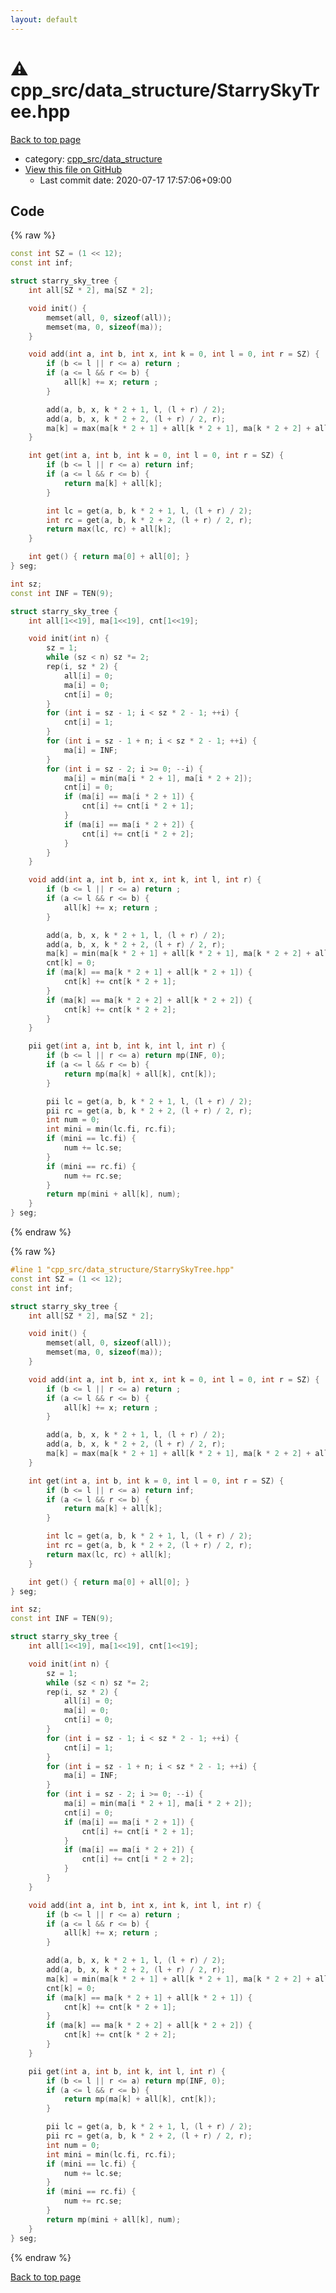 ```yaml
---
layout: default
---
```


<!-- mathjax config similar to math.stackexchange -->
<script type="text/javascript" async
  src="https://cdnjs.cloudflare.com/ajax/libs/mathjax/2.7.5/MathJax.js?config=TeX-MML-AM_CHTML">
</script>
<script type="text/x-mathjax-config">
  MathJax.Hub.Config({
    TeX: { equationNumbers: { autoNumber: "AMS" }},
    tex2jax: {
      inlineMath: [ ['$','$'] ],
      processEscapes: true
    },
    "HTML-CSS": { matchFontHeight: false },
    displayAlign: "left",
    displayIndent: "2em"
  });
</script>

<script type="text/javascript" src="https://cdnjs.cloudflare.com/ajax/libs/jquery/3.4.1/jquery.min.js"></script>
<script src="https://cdn.jsdelivr.net/npm/jquery-balloon-js@1.1.2/jquery.balloon.min.js" integrity="sha256-ZEYs9VrgAeNuPvs15E39OsyOJaIkXEEt10fzxJ20+2I=" crossorigin="anonymous"></script>
<script type="text/javascript" src="../../../assets/js/copy-button.js"></script>
<link rel="stylesheet" href="../../../assets/css/copy-button.css" />


# :warning: cpp_src/data_structure/StarrySkyTree.hpp

<a href="../../../index.html">Back to top page</a>

* category: <a href="../../../index.html#0efeb1959dbc8f7e9170e2d5bfa803ae">cpp_src/data_structure</a>
* <a href="{{ site.github.repository_url }}/blob/master/cpp_src/data_structure/StarrySkyTree.hpp">View this file on GitHub</a>
    - Last commit date: 2020-07-17 17:57:06+09:00




## Code

<a id="unbundled"></a>
{% raw %}
```cpp
const int SZ = (1 << 12);
const int inf;

struct starry_sky_tree {
    int all[SZ * 2], ma[SZ * 2];

    void init() {
        memset(all, 0, sizeof(all));
        memset(ma, 0, sizeof(ma));
    }

    void add(int a, int b, int x, int k = 0, int l = 0, int r = SZ) {
        if (b <= l || r <= a) return ;
        if (a <= l && r <= b) {
            all[k] += x; return ; 
        }

        add(a, b, x, k * 2 + 1, l, (l + r) / 2);
        add(a, b, x, k * 2 + 2, (l + r) / 2, r);
        ma[k] = max(ma[k * 2 + 1] + all[k * 2 + 1], ma[k * 2 + 2] + all[k * 2 + 2]);
    }

    int get(int a, int b, int k = 0, int l = 0, int r = SZ) {
        if (b <= l || r <= a) return inf;
        if (a <= l && r <= b) {
            return ma[k] + all[k];
        }

        int lc = get(a, b, k * 2 + 1, l, (l + r) / 2);
        int rc = get(a, b, k * 2 + 2, (l + r) / 2, r);
        return max(lc, rc) + all[k];
    }

    int get() { return ma[0] + all[0]; }
} seg;

int sz;
const int INF = TEN(9);

struct starry_sky_tree {
    int all[1<<19], ma[1<<19], cnt[1<<19];

    void init(int n) {
        sz = 1;
        while (sz < n) sz *= 2;
        rep(i, sz * 2) {
            all[i] = 0;
            ma[i] = 0;
            cnt[i] = 0;
        }
        for (int i = sz - 1; i < sz * 2 - 1; ++i) {
            cnt[i] = 1;
        }
        for (int i = sz - 1 + n; i < sz * 2 - 1; ++i) {
            ma[i] = INF;
        }
        for (int i = sz - 2; i >= 0; --i) {
            ma[i] = min(ma[i * 2 + 1], ma[i * 2 + 2]);
            cnt[i] = 0;
            if (ma[i] == ma[i * 2 + 1]) {
                cnt[i] += cnt[i * 2 + 1];
            }
            if (ma[i] == ma[i * 2 + 2]) {
                cnt[i] += cnt[i * 2 + 2];
            }           
        }
    }

    void add(int a, int b, int x, int k, int l, int r) {
        if (b <= l || r <= a) return ;
        if (a <= l && r <= b) {
            all[k] += x; return ; 
        }

        add(a, b, x, k * 2 + 1, l, (l + r) / 2);
        add(a, b, x, k * 2 + 2, (l + r) / 2, r);
        ma[k] = min(ma[k * 2 + 1] + all[k * 2 + 1], ma[k * 2 + 2] + all[k * 2 + 2]);
        cnt[k] = 0;
        if (ma[k] == ma[k * 2 + 1] + all[k * 2 + 1]) {
            cnt[k] += cnt[k * 2 + 1];
        }
        if (ma[k] == ma[k * 2 + 2] + all[k * 2 + 2]) {
            cnt[k] += cnt[k * 2 + 2];
        }        
    }

    pii get(int a, int b, int k, int l, int r) {
        if (b <= l || r <= a) return mp(INF, 0);
        if (a <= l && r <= b) {
            return mp(ma[k] + all[k], cnt[k]);
        }

        pii lc = get(a, b, k * 2 + 1, l, (l + r) / 2);
        pii rc = get(a, b, k * 2 + 2, (l + r) / 2, r);
        int num = 0;
        int mini = min(lc.fi, rc.fi);
        if (mini == lc.fi) {
            num += lc.se;
        }
        if (mini == rc.fi) {
            num += rc.se;
        }
        return mp(mini + all[k], num);
    }
} seg;
```
{% endraw %}

<a id="bundled"></a>
{% raw %}
```cpp
#line 1 "cpp_src/data_structure/StarrySkyTree.hpp"
const int SZ = (1 << 12);
const int inf;

struct starry_sky_tree {
    int all[SZ * 2], ma[SZ * 2];

    void init() {
        memset(all, 0, sizeof(all));
        memset(ma, 0, sizeof(ma));
    }

    void add(int a, int b, int x, int k = 0, int l = 0, int r = SZ) {
        if (b <= l || r <= a) return ;
        if (a <= l && r <= b) {
            all[k] += x; return ; 
        }

        add(a, b, x, k * 2 + 1, l, (l + r) / 2);
        add(a, b, x, k * 2 + 2, (l + r) / 2, r);
        ma[k] = max(ma[k * 2 + 1] + all[k * 2 + 1], ma[k * 2 + 2] + all[k * 2 + 2]);
    }

    int get(int a, int b, int k = 0, int l = 0, int r = SZ) {
        if (b <= l || r <= a) return inf;
        if (a <= l && r <= b) {
            return ma[k] + all[k];
        }

        int lc = get(a, b, k * 2 + 1, l, (l + r) / 2);
        int rc = get(a, b, k * 2 + 2, (l + r) / 2, r);
        return max(lc, rc) + all[k];
    }

    int get() { return ma[0] + all[0]; }
} seg;

int sz;
const int INF = TEN(9);

struct starry_sky_tree {
    int all[1<<19], ma[1<<19], cnt[1<<19];

    void init(int n) {
        sz = 1;
        while (sz < n) sz *= 2;
        rep(i, sz * 2) {
            all[i] = 0;
            ma[i] = 0;
            cnt[i] = 0;
        }
        for (int i = sz - 1; i < sz * 2 - 1; ++i) {
            cnt[i] = 1;
        }
        for (int i = sz - 1 + n; i < sz * 2 - 1; ++i) {
            ma[i] = INF;
        }
        for (int i = sz - 2; i >= 0; --i) {
            ma[i] = min(ma[i * 2 + 1], ma[i * 2 + 2]);
            cnt[i] = 0;
            if (ma[i] == ma[i * 2 + 1]) {
                cnt[i] += cnt[i * 2 + 1];
            }
            if (ma[i] == ma[i * 2 + 2]) {
                cnt[i] += cnt[i * 2 + 2];
            }           
        }
    }

    void add(int a, int b, int x, int k, int l, int r) {
        if (b <= l || r <= a) return ;
        if (a <= l && r <= b) {
            all[k] += x; return ; 
        }

        add(a, b, x, k * 2 + 1, l, (l + r) / 2);
        add(a, b, x, k * 2 + 2, (l + r) / 2, r);
        ma[k] = min(ma[k * 2 + 1] + all[k * 2 + 1], ma[k * 2 + 2] + all[k * 2 + 2]);
        cnt[k] = 0;
        if (ma[k] == ma[k * 2 + 1] + all[k * 2 + 1]) {
            cnt[k] += cnt[k * 2 + 1];
        }
        if (ma[k] == ma[k * 2 + 2] + all[k * 2 + 2]) {
            cnt[k] += cnt[k * 2 + 2];
        }        
    }

    pii get(int a, int b, int k, int l, int r) {
        if (b <= l || r <= a) return mp(INF, 0);
        if (a <= l && r <= b) {
            return mp(ma[k] + all[k], cnt[k]);
        }

        pii lc = get(a, b, k * 2 + 1, l, (l + r) / 2);
        pii rc = get(a, b, k * 2 + 2, (l + r) / 2, r);
        int num = 0;
        int mini = min(lc.fi, rc.fi);
        if (mini == lc.fi) {
            num += lc.se;
        }
        if (mini == rc.fi) {
            num += rc.se;
        }
        return mp(mini + all[k], num);
    }
} seg;

```
{% endraw %}

<a href="../../../index.html">Back to top page</a>

